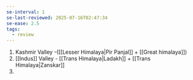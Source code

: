 ```yaml
---
se-interval: 1
se-last-reviewed: 2025-07-16T02:47:34
se-ease: 2.5
tags:
  - review
---
```


1. Kashmir Valley -([[Lesser Himalaya|Pir Panjal]] + [[Great himalaya]])
2. [[Indus]] Valley - [[Trans Himalaya|Ladakh]] + [[Trans Himalaya|Zanskar]]
3. 